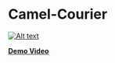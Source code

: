 # Camel-Courier

[![Alt text](https://img.youtube.com/vi/jHOke2zpl4E/0.jpg)](https://www.youtube.com/watch?v=jHOke2zpl4E&feature=youtu.be "Demo Video")

**[Demo Video](https://www.youtube.com/watch?v=jHOke2zpl4E&feature=youtu.be)**
